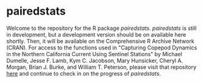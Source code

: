 # pairedstats

Welcome to the repository for the R package *pairedstats*. *pairedstats* is still in development, but a development version should be on available here shortly. Then, it will be available on the Comprehensive R Archive Network (CRAN). For access to the functions used in "Capturing Copepod Dynamics in the Northern California Current Using Sentinel Stations" by Michael Dumelle, Jesse F. Lamb, Kym C. Jacobson, Mary Hunsicker, Cheryl A. Morgan, Brian J. Burke, and William T. Peterson, please visit that repository [here](https://github.com/michaeldumelle/DumelleEtAl2021CopepodSentinel/blob/main/README.md) and continue to check in on the progress of *pairedstats*.
